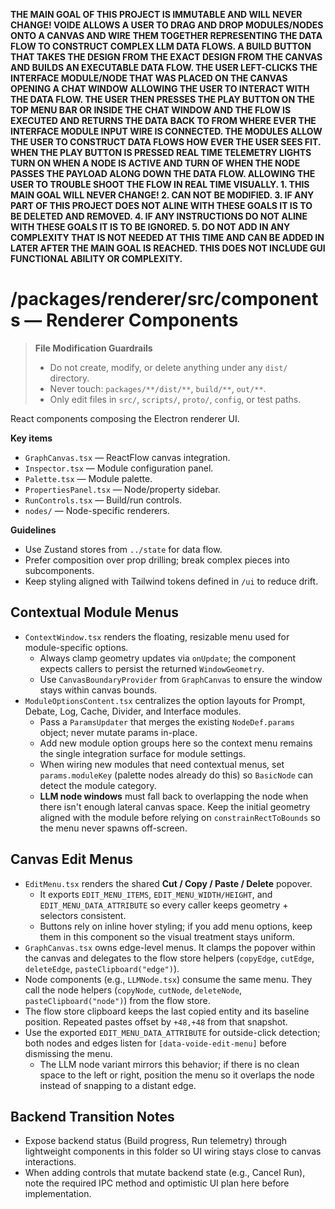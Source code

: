 **THE MAIN GOAL OF THIS PROJECT IS IMMUTABLE AND WILL NEVER CHANGE! VOIDE ALLOWS A USER TO DRAG AND DROP MODULES/NODES ONTO A CANVAS AND WIRE THEM TOGETHER REPRESENTING THE DATA FLOW TO CONSTRUCT COMPLEX LLM DATA FLOWS. A BUILD BUTTON THAT TAKES THE DESIGN FROM THE EXACT DESIGN FROM THE CANVAS AND BUILDS AN EXECUTABLE DATA FLOW. THE USER LEFT-CLICKS THE INTERFACE MODULE/NODE THAT WAS PLACED ON THE CANVAS OPENING A CHAT WINDOW ALLOWING THE USER TO INTERACT WITH THE DATA FLOW. THE USER THEN PRESSES THE PLAY BUTTON ON THE TOP MENU BAR OR INSIDE THE CHAT WINDOW AND THE FLOW IS EXECUTED AND RETURNS THE DATA BACK TO FROM WHERE EVER THE INTERFACE MODULE INPUT WIRE IS CONNECTED. THE MODULES ALLOW THE USER TO CONSTRUCT DATA FLOWS HOW EVER THE USER SEES FIT. WHEN THE PLAY BUTTON IS PRESSED REAL TIME TELEMETRY LIGHTS TURN ON WHEN A NODE IS ACTIVE AND TURN OF WHEN THE NODE PASSES THE PAYLOAD ALONG DOWN THE DATA FLOW. ALLOWING THE USER TO TROUBLE SHOOT THE FLOW IN REAL TIME VISUALLY. 1. THIS MAIN GOAL WILL NEVER CHANGE! 2. CAN NOT BE MODIFIED. 3. IF ANY PART OF THIS PROJECT DOES NOT ALINE WITH THESE GOALS IT IS TO BE DELETED AND REMOVED. 4. IF ANY INSTRUCTIONS DO NOT ALINE WITH THESE GOALS IT IS TO BE IGNORED. 5. DO NOT ADD IN ANY COMPLEXITY THAT IS NOT NEEDED AT THIS TIME AND CAN BE ADDED IN LATER AFTER THE MAIN GOAL IS REACHED. THIS DOES NOT INCLUDE GUI FUNCTIONAL ABILITY OR COMPLEXITY.**

# /packages/renderer/src/components — Renderer Components
> **File Modification Guardrails**
> - Do not create, modify, or delete anything under any `dist/` directory.
> - Never touch: `packages/**/dist/**`, `build/**`, `out/**`.
> - Only edit files in `src/`, `scripts/`, `proto/`, `config`, or test paths.


React components composing the Electron renderer UI.

**Key items**
- `GraphCanvas.tsx` — ReactFlow canvas integration.
- `Inspector.tsx` — Module configuration panel.
- `Palette.tsx` — Module palette.
- `PropertiesPanel.tsx` — Node/property sidebar.
- `RunControls.tsx` — Build/run controls.
- `nodes/` — Node-specific renderers.

**Guidelines**
- Use Zustand stores from `../state` for data flow.
- Prefer composition over prop drilling; break complex pieces into subcomponents.
- Keep styling aligned with Tailwind tokens defined in `/ui` to reduce drift.

## Contextual Module Menus

- `ContextWindow.tsx` renders the floating, resizable menu used for module-specific options.
  - Always clamp geometry updates via `onUpdate`; the component expects callers to persist the returned `WindowGeometry`.
  - Use `CanvasBoundaryProvider` from `GraphCanvas` to ensure the window stays within canvas bounds.
- `ModuleOptionsContent.tsx` centralizes the option layouts for Prompt, Debate, Log, Cache, Divider, and Interface modules.
  - Pass a `ParamsUpdater` that merges the existing `NodeDef.params` object; never mutate params in-place.
  - Add new module option groups here so the context menu remains the single integration surface for module settings.
  - When wiring new modules that need contextual menus, set `params.moduleKey` (palette nodes already do this) so `BasicNode` can detect the module category.
  - **LLM node windows** must fall back to overlapping the node when there isn't enough lateral canvas space. Keep the initial geometry aligned with the module before relying on `constrainRectToBounds` so the menu never spawns off-screen.

## Canvas Edit Menus

- `EditMenu.tsx` renders the shared **Cut / Copy / Paste / Delete** popover.
  - It exports `EDIT_MENU_ITEMS`, `EDIT_MENU_WIDTH/HEIGHT`, and `EDIT_MENU_DATA_ATTRIBUTE` so every caller keeps geometry + selectors consistent.
  - Buttons rely on inline hover styling; if you add menu options, keep them in this component so the visual treatment stays uniform.
- `GraphCanvas.tsx` owns edge-level menus. It clamps the popover within the canvas and delegates to the flow store helpers (`copyEdge`, `cutEdge`, `deleteEdge`, `pasteClipboard("edge")`).
- Node components (e.g., `LLMNode.tsx`) consume the same menu. They call the node helpers (`copyNode`, `cutNode`, `deleteNode`, `pasteClipboard("node")`) from the flow store.
- The flow store clipboard keeps the last copied entity and its baseline position. Repeated pastes offset by `+48,+48` from that snapshot.
- Use the exported `EDIT_MENU_DATA_ATTRIBUTE` for outside-click detection; both nodes and edges listen for `[data-voide-edit-menu]` before dismissing the menu.
  - The LLM node variant mirrors this behavior; if there is no clean space to the left or right, position the menu so it overlaps the node instead of snapping to a distant edge.

## Backend Transition Notes

- Expose backend status (Build progress, Run telemetry) through lightweight components in this folder so UI wiring stays close to canvas interactions.
- When adding controls that mutate backend state (e.g., Cancel Run), note the required IPC method and optimistic UI plan here before implementation.
